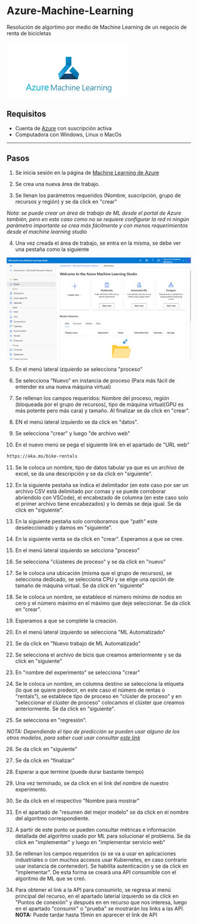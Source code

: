 # Azure-Machine-Learning
Resolución de algortimo por medio de Machine Learning de un negocio de renta de bicicletas

![Logo de Machine Learning](https://github.com/AlanAlvaradoR/Azure-Machine-Learning/blob/main/imagenes/ML.png)

## Requisitos

- Cuenta de [Azure](https://portal.azure.com/) con suscripción activa
- Computadora con Windows, Linux o MacOs

---------------------------------------------------------

## Pasos

1. Se inicia sesión en la página de [Machine Learning de Azure](https://ml.azure.com/home)

2. Se crea una nueva área de trabajo.

3. Se llenan los parámetros requeridos (Nombre, suscripción, grupo de recursos y región) y se da click en "crear"

*Nota: se puede crear un área de trabajo de ML desde el portal de Azure también, pero en este caso como no se requiere configurar la red ni ningún parámetro importante se crea más fácilmente y con menos requerimientos desde el machine learning studio*

4. Una vez creada el área de trabajo, se entra en la misma, se debe ver una pestaña como la siguiente

![Creació área de trabajo ML](https://github.com/AlanAlvaradoR/Azure-Machine-Learning/blob/main/imagenes/ML1.PNG)

5. En el menú lateral izquierdo se selecciona "proceso"

6. Se selecciona "Nuevo" en instancia de proceso (Para más fácil de entender es una nueva máquina virtual)

7. Se rellenan los campos requeridos: Nombre del proceso, región (bloqueada por el grupo de recursos), tipo de máquina virtual(GPU es más potente pero más cara) y tamaño. Al finalizar se da click en "crear".

8. EN el menú lateral izquierdo se da click en "datos".

9. Se selecciona "crear" y luego "de archivo web"

10. En el nuevo menú se pega el siguiente link en el apartado de "URL web"

```Bash
https://aka.ms/bike-rentals
```
11. Se le coloca un nombre, tipo de datos tabular ya que es un archivo de excel, se da una descripción y se da click en "siguiente".

12. En la siguiente pestaña se indica el delimitador (en este caso por ser un archivo CSV está delimitado por comas y se puede corroborar abriendolo con VSCode), el encabezado de columna (en este caso solo el primer archivo tiene encabezados) y lo demás se deja igual. Se da click en "siguiente".

13. En la siguiente pestaña solo corroboramos que "path" este deseleccionado y damos en "siguiente".

14. En la siguiente venta se da click en "crear". Esperamos a que se cree.

15. En el menú lateral izquierdo se selcciona "proceso"

16. Se selecciona "clústeres de proceso" y se da click en "nuevo"

17. Se le coloca una ubicación (misma que el grupo de recursos), se selecciona dedicado, se selecciona CPU y se elige una opción de tamaño de máquina virtual. Se da click en "siguiente"

18. Se le coloca un nombre, se establece el número mínimo de nodos en cero y el número máximo en el máximo que deje seleccionar. Se da click en "crear".

19. Esperamos a que se complete la creación.

20. En el menú lateral izquierdo se selecciona "ML Automatizado"

21. Se da click en "Nuevo trabajo de ML Automatizado"

22. Se selecciona el archivo de bicis que creamos anteriormente y se da click en "siguiente"

23. En "nombre del experimento" se selecciona "crear"

24. Se le coloca un nombre, en columna destino se selecciona la etiqueta (lo que se quiere predecir, en este caso el número de rentas o "rentals"), se establece tipo de proceso en "clúster de proceso" y en "seleccionar el clúster de proceso" colocamos el clúster que creamos anteriormente. Se da click en "siguiente".

25. Se selecciona en "regresión".

*NOTA: Dependiendo el tipo de predicción se pueden usar alguno de los otros modelos, para saber cual usar consultar [este link](https://docs.microsoft.com/en-us/azure/machine-learning/algorithm-cheat-sheet)*

26. Se da click en "siguiente"

27. Se da click en "finalizar"

28. Esperar a que termine (puede durar bastante tiempo)

29. Una vez terminado, se da click en el link del nombre de nuestro experimento.

30. Se da click en el respectivo "Nombre para mostrar"

31. En el apartado de "resumen del mejor modelo" se da click en el nombre del algoritmo correspondiente.

32. A partir de este punto se pueden consultar métricas e información detallada del algoritmo usado por ML para solucionar el problema. Se da click en "implementar" y luego en "implementar servicio web"

33. Se rellenan los campos requeridos (si se va a usar en aplicaciones industriales o con muchos accesos usar Kubernetes, en caso contrario usar instancia de contenedor). Se habilita autenticación y se da click en "implementar". De esta forma se creará una API consumible con el algoritmo de ML que se creó.

34. Para obtener el link a la API para consumirlo, se regresa al menú principal del recurso, en el apartado laterial izquierdo se da click en "Puntos de conexión" y después en en recurso que nos interesa, luego en el apartado "consumir" o "prueba" se mostrarán los links a las API.
**NOTA:** Puede tardar hasta 15min en aparecer el link de API
